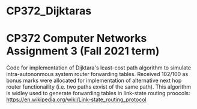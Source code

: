 # CP372_Dijktaras
# CP372 Computer Networks Assignment 3 (Fall 2021 term)

Code for implementation of Dijktara's least-cost path algorithm to simulate intra-autononmous system router forwarding tables. Received 102/100 as bonus marks were allocated for implementation of alternative next hop router functionaility (i.e. two paths exvist of the same path). This algorithm is widley used to generate forwarding tables in link-state routing proocols: https://en.wikipedia.org/wiki/Link-state_routing_protocol 
